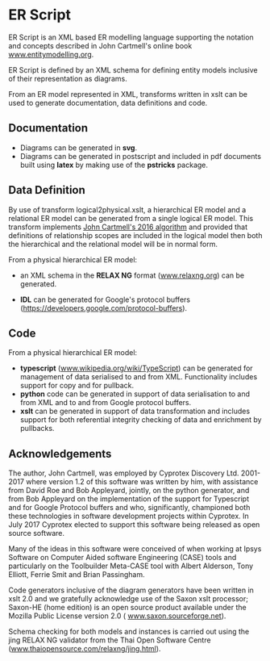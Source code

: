 # ER Script
ER Script is an XML based ER modelling language supporting the notation and concepts described in John Cartmell's online book www.entitymodelling.org.

ER Script is defined by an XML schema for defining entity models inclusive of their representation as diagrams.

From an ER model represented in XML, transforms written in xslt can be used to generate documentation, data definitions and code.

## Documentation

- Diagrams can be generated in **svg**. 
- Diagrams can be generated in postscript and included in pdf documents built using **latex** by making use of the **pstricks** package.

## Data Definition
By use of transform logical2physical.xslt, a hierarchical ER model and a relational ER model  can be generated from a single logical ER model.  This transform implements [John Cartmell's 2016 algorithm](http://www.entitymodelling.org/blog/relationaldatadesign.html) and provided that definitions of relationship scopes are included in the logical model then both the hierarchical and the relational model will be in normal form. 

From a physical hierarchical ER model:
- an  XML schema in the **RELAX NG** format (www.relaxng.org) can be generated. 

- **IDL** can be generated for Google's protocol buffers (https://developers.google.com/protocol-buffers).

## Code
From a physical hierarchical ER model:
- **typescript** (www.wikipedia.org/wiki/TypeScript)  can be generated for management of data serialised to and from XML. Functionality includes support for copy and for pullback.
- **python** code can be generated in support of data serialisation to and from XML and to and from Google protocol buffers.
- **xslt** can be generated in support of data transformation and includes support for both referential integrity checking of data and enrichment by pullbacks.

## Acknowledgements

The author, John Cartmell, was employed by Cyprotex Discovery Ltd. 2001-2017 where version 1.2 of this software was written by him, with assistance from David Roe and Bob Appleyard, jointly, on the python generator, and from Bob Appleyard on the implementation of the support for Typescript and for Google Protocol buffers and who, significantly, championed both these technologies in software development projects within Cyprotex. In July 2017 Cyprotex elected to support this software being released as open source software. 

Many of the ideas in this software were conceived of when working at Ipsys Software on Computer Aided software Engineering (CASE) tools  and particularly on the Toolbuilder Meta-CASE tool with Albert Alderson, Tony Elliott, Ferrie Smit and Brian Passingham.

Code generators inclusive of the diagram generators have been written in xslt 2.0 and we gratefully acknowledge use of the Saxon xslt processor; Saxon-HE (home edition) is an open source product available under the Mozilla Public License version 2.0 ( www.saxon.sourceforge.net).

Schema checking for both models and instances is carried out using the jing RELAX NG validator from the Thai Open Software Centre (www.thaiopensource.com/relaxng/jing.html). 


